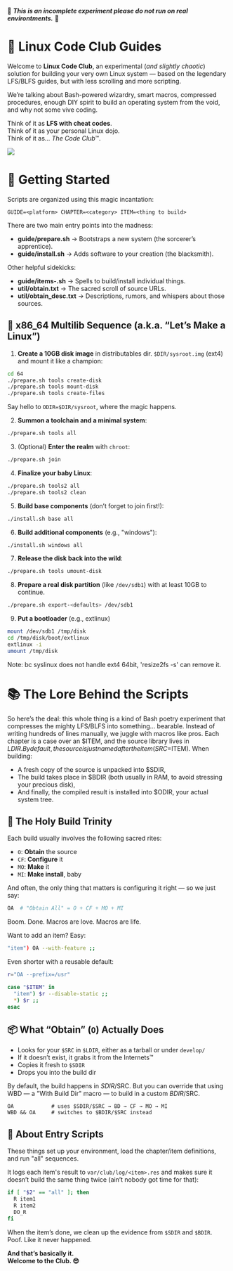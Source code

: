 🚧 ***This is an incomplete experiment please do not run on real environtments.*** 🚧

# 🐧 Linux Code Club Guides
Welcome to **Linux Code Club**, an experimental (*and slightly chaotic*) solution for building your very own Linux system — based on the legendary LFS/BLFS guides, but with less scrolling and more scripting.

We’re talking about Bash-powered wizardry, smart macros, compressed procedures, enough DIY spirit to build an operating system from the void, and why not some vive coding.

Think of it as **LFS with cheat codes**.  
Think of it as your personal Linux dojo.  
Think of it as... *The Code Club*™.

<img align="cener"  src="https://azestudio.net/asset/codeclub_lvl2_l.gif">





# 🚀 Getting Started
Scripts are organized using this magic incantation:
```
GUIDE=<platform> CHAPTER=<category> ITEM=<thing to build>
```

There are two main entry points into the madness:
- **guide/prepare.sh** → Bootstraps a new system (the sorcerer’s apprentice).  
- **guide/install.sh** → Adds software to your creation (the blacksmith).

Other helpful sidekicks:
- **guide/items-<CHAPTER>.sh** → Spells to build/install individual things.
- **util/obtain.txt** → The sacred scroll of source URLs.
- **util/obtain_desc.txt** → Descriptions, rumors, and whispers about those sources.



## 🧪 x86_64 Multilib Sequence (a.k.a. “Let’s Make a Linux”)

1. **Create a 10GB disk image** in distributables dir. `$DIR/sysroot.img` (ext4) and mount it like a champion:

```bash
cd 64
./prepare.sh tools create-disk
./prepare.sh tools mount-disk
./prepare.sh tools create-files
```
Say hello to `ODIR=$DIR/sysroot`, where the magic happens.

2. **Summon a toolchain and a minimal system**:

```bash
./prepare.sh tools all
```

3. (Optional) **Enter the realm** with `chroot`:

```bash
./prepare.sh join
```

4. **Finalize your baby Linux**:

```bash
./prepare.sh tools2 all
./prepare.sh tools2 clean
```

5. **Build base components** (don’t forget to join first!):

```bash
./install.sh base all
```

6. **Build additional components** (e.g., "windows"):

```bash
./install.sh windows all
```

7. **Release the disk back into the wild**:

```bash
./prepare.sh tools umount-disk
```

8. **Prepare a real disk partition** (like `/dev/sdb1`) with at least 10GB to continue.
```bash
./prepare.sh export-<defaults> /dev/sdb1
```
9. **Put a bootloader**  (e.g., extlinux)
```bash
mount /dev/sdb1 /tmp/disk
cd /tmp/disk/boot/extlinux
extlinux -i 
umount /tmp/disk
```
Note: bc syslinux does not handle ext4 64bit, 'resize2fs -s' can remove it.

# 📚 The Lore Behind the Scripts
So here’s the deal: this whole thing is a kind of Bash poetry experiment that compresses the mighty LFS/BLFS into something... bearable.
Instead of writing hundreds of lines manually, we juggle with macros like pros.
Each chapter is a case over an $ITEM, and the source library lives in $LDIR. By default, the source is just named after the item (SRC=$ITEM).
When building:
- A fresh copy of the source is unpacked into $SDIR,
- The build takes place in $BDIR (both usually in RAM, to avoid stressing your precious disk),
- And finally, the compiled result is installed into $ODIR, your actual system tree.


## 🧙 The Holy Build Trinity
Each build usually involves the following sacred rites:
- `O`: **Obtain** the source  
- `CF`: **Configure** it  
- `MO`: **Make** it  
- `MI`: **Make install**, baby

And often, the only thing that matters is configuring it right — so we just say:

```bash
OA  # "Obtain All" = O + CF + MO + MI
```

Boom. Done. Macros are love. Macros are life.

Want to add an item? Easy:

```bash
"item") OA --with-feature ;;
```

Even shorter with a reusable default:

```bash
r="OA --prefix=/usr"

case "$ITEM" in
  "item") $r --disable-static ;;
  *) $r ;;
esac
```



## 📦 What “Obtain” (`O`) Actually Does

- Looks for your `$SRC` in `$LDIR`, either as a tarball or under `develop/`
- If it doesn’t exist, it grabs it from the Internets™
- Copies it fresh to `$SDIR`
- Drops you into the build dir 

By default, the build happens in $SDIR/$SRC. But you can override that using WBD — a "With Build Dir" macro — to build in a custom $BDIR/$SRC.
```
OA            # uses $SDIR/$SRC → BD → CF → MO → MI
WBD && OA     # switches to $BDIR/$SRC instead
```

## 🔁 About Entry Scripts

These things set up your environment, load the chapter/item definitions, and run "all" sequences.

It logs each item's result to `var/club/log/<item>.res` and makes sure it doesn’t build the same thing twice (ain’t nobody got time for that):

```bash
if [ "$2" == "all" ]; then
  R item1
  R item2
  DO_R
fi
```

When the item’s done, we clean up the evidence from `$SDIR` and `$BDIR`. Poof. Like it never happened.


**And that’s basically it.  
Welcome to the Club. 😎**

